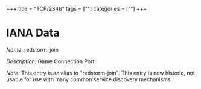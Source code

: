 +++
title = "TCP/2346"
tags = [""]
categories = [""]
+++

# IANA Data

_Name:_ redstorm_join

_Description:_ Game Connection Port

_Note:_ This entry is an alias to "redstorm-join".
This entry is now historic, not usable for use with many
common service discovery mechanisms.

